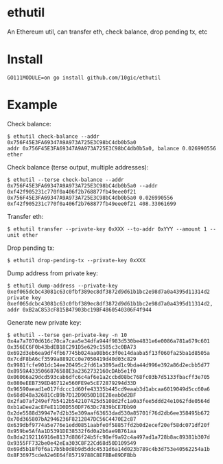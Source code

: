 # ethutil
An Ethereum util, can transfer eth, check balance, drop pending tx, etc

# Install
```shell
GO111MODULE=on go install github.com/10gic/ethutil
```

# Example
Check balance:
```shell
$ ethutil check-balance --addr 0x756F45E3FA69347A9A973A725E3C98bC4db0b5a0
addr 0x756F45E3FA69347A9A973A725E3C98bC4db0b5a0, balance 0.026990556 ether
```

Check balance (terse output, multiple addresses):
```shell
$ ethutil --terse check-balance --addr 0x756F45E3FA69347A9A973A725E3C98bC4db0b5a0 --addr 0xf42f905231c770f0a406f2b768877fb49eee0f21
0x756F45E3FA69347A9A973A725E3C98bC4db0b5a0 0.026990556
0xf42f905231c770f0a406f2b768877fb49eee0f21 408.33061699
```

Transfer eth:
```shell
$ ethutil transfer --private-key 0xXXX --to-addr 0xYYY --amount 1 --unit ether
```

Drop pending tx:
```shell
$ ethutil drop-pending-tx --private-key 0xXXX
```

Dump address from private key:
```shell
$ ethutil dump-address --private-key 0xef065dcbc43081c63c0fbf389ec8df3872d9d61b1bc2e98d7a0a4395d11314d2
private key 0xef065dcbc43081c63c0fbf389ec8df3872d9d61b1bc2e98d7a0a4395d11314d2, addr 0xB2aC853cF815B47903bc19BF4860540306F4f944
```

Generate new private key:
```shell
$ ethutil --terse gen-private-key -n 10
0x4a7a7070d616c70ca7caa5e34dfa944f983d530be4831e6e0086a781a679c601 0x356EC6F0b43bdEB18C291D5e629c1585c3c0BA73
0x692d3eb6ea9df4fb67745b024aa08b6c3f0e14daaba5f13f060fa25ba1d8505a 0x7cdF8bA6cf3599a8892Cc0e7050419d40d03c829
0x9981fcfe901dc14ee20495c2fd61a3895ad1c9bda44d996e392a86d2ecbb5d77 0x8959A4335066876588E3a2362732160cDAb5e1f0
0x06066a29dcd593cab6dfc6c4af6e1a2ccbd08bc768fc03b7d5133fbacff3e705 0x080eEEB739ED46712e560FE9e5cE72879294d33D
0x96590aead1e017fdccc1d60fe43335b445cd9eaab3d1abcaa6019049d5cc60a6 0x68d048a32681CcB9b7D12D9050D18E28eab0d2BF
0x2fa07af249ef7b5412b542107425d5108d2fc1a0a3fee5ddd24e1062fde0564d 0xb1aDee2acEFeE11D0D550DF763Dc7839bCE7Db90
0x2de5588d39947e7d2b35e309aaf63653dad530a85701f76d2db6ee358495b672 0x70d365807bA2946236F8212847DC56C4470E2c87
0x639dbf9774a5e776e1edd0851aabfe0f58857fd2b0d2ecef20ef58dc071df20f 0x959be5AfAa1D5391DE38532f6d0a2b6ae9B761aa
0x8da2192116916e8137d886f24b5fc98ef9a92c4a497ad1a728b8ac89381b307d 0x9355FF732be0e42eEa303C8F22Cd68d50D109549
0x69d5b18f0f6a17b5b0d8b9d5ddc4531d6a14d023b789c4b3d753e40562254a1b 0x8F36975cdeA2e6E64f85719788C8EFBBe89DFBbb
```
